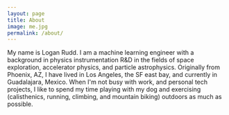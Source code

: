 ```yaml
---
layout: page
title: About
image: me.jpg
permalink: /about/
---
```


My name is Logan Rudd. I am a machine learning engineer with a background in 
physics instrumentation R&D in the fields of space exploration, accelerator
physics, and particle astrophysics. Originally from Phoenix, AZ, I have lived 
in Los Angeles, the SF east bay, and currently in Guadalajara, Mexico. When I'm
not busy with work, and personal tech projects, I like to spend my time playing
with my dog and exercising (calisthenics, running, climbing, and mountain 
biking) outdoors as much as possible.


[//]: # (#### Austin scenester...)

[//]: # (<small>2008 - 2017</small>)

[//]: # (Left for)